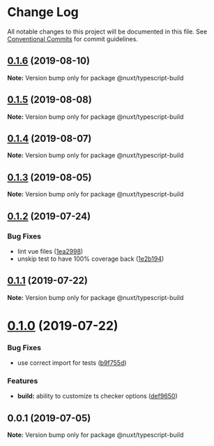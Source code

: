 # Change Log

All notable changes to this project will be documented in this file.
See [Conventional Commits](https://conventionalcommits.org) for commit guidelines.

## [0.1.6](https://github.com/nuxt/typescript/compare/@nuxt/typescript-build@0.1.5...@nuxt/typescript-build@0.1.6) (2019-08-10)

**Note:** Version bump only for package @nuxt/typescript-build





## [0.1.5](https://github.com/nuxt/typescript/compare/@nuxt/typescript-build@0.1.4...@nuxt/typescript-build@0.1.5) (2019-08-08)

**Note:** Version bump only for package @nuxt/typescript-build





## [0.1.4](https://github.com/nuxt/typescript/compare/@nuxt/typescript-build@0.1.3...@nuxt/typescript-build@0.1.4) (2019-08-07)

**Note:** Version bump only for package @nuxt/typescript-build





## [0.1.3](https://github.com/nuxt/typescript/compare/@nuxt/typescript-build@0.1.2...@nuxt/typescript-build@0.1.3) (2019-08-05)

**Note:** Version bump only for package @nuxt/typescript-build





## [0.1.2](https://github.com/nuxt/typescript/compare/@nuxt/typescript-build@0.1.1...@nuxt/typescript-build@0.1.2) (2019-07-24)


### Bug Fixes

* lint vue files ([1ea2998](https://github.com/nuxt/typescript/commit/1ea2998))
* unskip test to have 100% coverage back ([1e2b194](https://github.com/nuxt/typescript/commit/1e2b194))





## [0.1.1](https://github.com/nuxt/typescript/compare/@nuxt/typescript-build@0.1.0...@nuxt/typescript-build@0.1.1) (2019-07-22)

**Note:** Version bump only for package @nuxt/typescript-build





# [0.1.0](https://github.com/nuxt/typescript/compare/@nuxt/typescript-build@0.0.1...@nuxt/typescript-build@0.1.0) (2019-07-22)


### Bug Fixes

* use correct import for tests ([b9f755d](https://github.com/nuxt/typescript/commit/b9f755d))


### Features

* **build:** ability to customize ts checker options ([def9650](https://github.com/nuxt/typescript/commit/def9650))





## 0.0.1 (2019-07-05)

**Note:** Version bump only for package @nuxt/typescript-build
